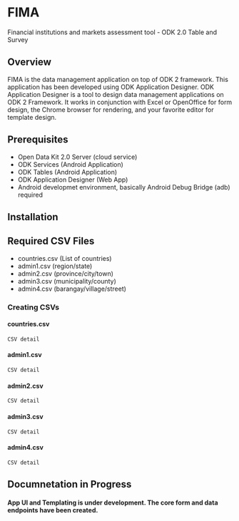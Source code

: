 # FIMA
Financial institutions and markets assessment tool - ODK 2.0 Table and Survey

## Overview 
FIMA is the data management application on top of ODK 2 framework. This application has been developed using ODK Application Designer. ODK Application Designer is a tool to design data management applications on ODK 2 Framework. It works in conjunction with Excel or OpenOffice for form design, the Chrome browser for rendering, and your favorite editor for template design.

## Prerequisites
- Open Data Kit 2.0 Server (cloud service)
- ODK Services (Android Application)
- ODK Tables (Android Application)
- ODK Application Designer (Web App)
- Android developmet environment, basically Android Debug Bridge (adb) required

## Installation


## Required CSV Files
- countries.csv (List of countries)
- admin1.csv (region/state)
- admin2.csv (province/city/town)
- admin3.csv (municipality/county)
- admin4.csv (barangay/village/street)

### Creating CSVs
#### countries.csv
```
CSV detail
```

#### admin1.csv
```
CSV detail
```

#### admin2.csv
```
CSV detail
```

#### admin3.csv
```
CSV detail
```

#### admin4.csv 
```
CSV detail
```




## Documnetation in Progress

#### App UI and Templating is under development. The core form and data endpoints have been created.

